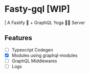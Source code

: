 # Fasty-gql [WIP]

| A Fastify 🚀 + GraphQL Yoga 🧘‍♀️ Server

## Features

- [ ] Typescript Codegen
- [x] Modules using graphql-modules
- [ ] GraphQL Middlewares
- [ ] Logs
